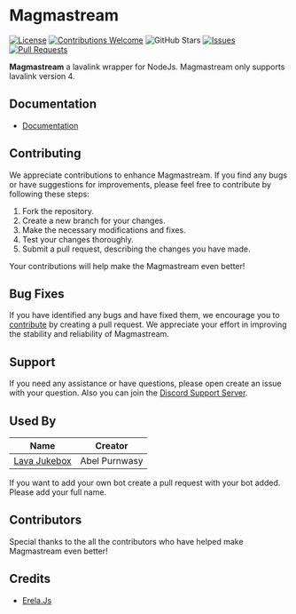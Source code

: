 # Magmastream

[![License](https://img.shields.io/badge/license-Apache-blue.svg)](https://github.com/Blackfort-Hosting/magmastream/blob/main/LICENSE)
[![Contributions Welcome](https://img.shields.io/badge/contributions-welcome-brightgreen.svg)](https://github.com/Blackfort-Hosting/magmastream/pulls)
![GitHub Stars](https://img.shields.io/github/stars/Blackfort-Hosting/magmastream.svg)
[![Issues](https://img.shields.io/github/issues/Blackfort-Hosting/magmastream.svg)](https://github.com/Blackfort-Hosting/magmastream/issues)
[![Pull Requests](https://img.shields.io/github/issues-pr/Blackfort-Hosting/magmastream.svg)](https://github.com/Blackfort-Hosting/magmastream/pulls)

**Magmastream** a lavalink wrapper for NodeJs. Magmastream only supports lavalink version 4.

## Documentation

- [Documentation](https://docs.blackforthosting.com)

## Contributing

We appreciate contributions to enhance Magmastream. If you find any bugs or have suggestions for improvements, please feel free to contribute by following these steps:

1. Fork the repository.
2. Create a new branch for your changes.
3. Make the necessary modifications and fixes.
4. Test your changes thoroughly.
5. Submit a pull request, describing the changes you have made.

Your contributions will help make the Magmastream even better!

## Bug Fixes

If you have identified any bugs and have fixed them, we encourage you to [contribute](#contributing) by creating a pull request. We appreciate your effort in improving the stability and reliability of Magmastream.

## Support

If you need any assistance or have questions, please open create an issue with your question.
Also you can join the [Discord Support Server](https://discord.com/invite/HV59Z3zEjt).

## Used By

| Name                                                                                                                                                                                                                       | Creator       |
| -------------------------------------------------------------------------------------------------------------------------------------------------------------------------------------------------------------------------- | ------------- |
| [Lava Jukebox](https://discord.com/api/oauth2/authorize?client_id=887651843742793779&permissions=-1&redirect_uri=https%3A%2F%2Fdiscord.gg%2F4ZaXbbYSTZ&response_type=code&scope=guilds.join%20bot%20applications.commands) | Abel Purnwasy |

If you want to add your own bot create a pull request with your bot added. Please add your full name.

## Contributors

Special thanks to the all the contributors who have helped make Magmastream even better!

## Credits

- [Erela.Js](https://github.com/MenuDocs/erela.js)

<!-- CONTRIBUTORS_START -->

<!-- CONTRIBUTORS_END -->
